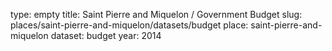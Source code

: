 type: empty
title: Saint Pierre and Miquelon / Government Budget
slug: places/saint-pierre-and-miquelon/datasets/budget
place: saint-pierre-and-miquelon
dataset: budget
year: 2014

